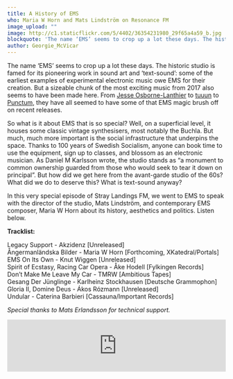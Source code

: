 ```yaml
---
title: A History of EMS
who: Maria W Horn and Mats Lindström on Resonance FM
image_upload: ""
image: http://c1.staticflickr.com/5/4402/36354231980_29f65a4a59_b.jpg
blockquote: 'The name ‘EMS’ seems to crop up a lot these days. The historic studio is famed for its pioneering work in sound art and ‘text-sound’: some of the earliest examples of experimental electronic music But a sizeable chunk of the most exciting music from 2017 also seems to have been made there. From Andrea Taeggi to tuuun, Sissel Wincent to Punctum, they have all seemed to have some of that EMS magic brush off on recent releases. So what is it about EMS that is so special? Well, on a superficial level, it houses some classic vintage synthesisers, most notably the Buchla. '
author: Georgie_McVicar
---
```

The name ‘EMS’ seems to crop up a lot these days. The historic studio is famed for its pioneering work in sound art and ‘text-sound’: some of the earliest examples of experimental electronic music owe EMS for their creation. But a sizeable chunk of the most exciting music from 2017 also seems to have been made here. From [Jesse Osborne-Lanthier](http://straylandings.co.uk/interviews/irl-jesse-osborne-lanthier-interview) to [tuuun](http://straylandings.co.uk/reviews/aan-ient-77arw) to [Punctum](http://straylandings.co.uk/news/premiere-punctum-glory-bitch), they have all seemed to have some of that EMS magic brush off on recent releases. 

So what is it about EMS that is so special? Well, on a superficial level, it houses some classic vintage synthesisers, most notably the Buchla. But much, much more important is the social infrastructure that underpins the space. Thanks to 100 years of Swedish Socialism, anyone can book time to use the equipment, sign up to classes, and blossom as an electronic musician. As Daniel M Karlsson wrote, the studio stands as “a monument to common ownership guarded from those who would seek to tear it down on principal”. But how did we get here from the avant-garde studio of the 60s? What did we do to deserve this? What is text-sound anyway? 

In this very special episode of Stray Landings FM, we went to EMS to speak with the director of the studio, Mats Lindström, and contemporary EMS composer, Maria W Horn about its history, aesthetics and politics. Listen below. 

**Tracklist:**

Legacy Support - Akzidenz [Unreleased] <br>
Ångermanländska Bilder - Maria W Horn [Forthcoming, XKatedral/Portals] <br>
EMS On Its Own - Knut Wiggen [Unreleased] <br>
Spirit of Ecstasy, Racing Car Opera - Åke Hodell [Fylkingen Records] <br>
Don’t Make Me Leave My Car - TMRW [Ambitious Tapes] <br>
Gesang Der Jünglinge - Karlheinz Stockhausen [Deutsche Grammophon] <br>
Gloria II, Domine Deus - Ákos Rózmann [Unreleased] <br>
Undular - Caterina Barbieri [Cassauna/Important Records] <br>

_Special thanks to Mats Erlandsson for technical support._ 

<iframe width="100%" height="120" src="https://www.mixcloud.com/widget/iframe/?hide_cover=1&light=1&feed=%2Fstraylandings%2Fa-history-of-ems-maria-w-horn-and-mats-lindstr%C3%B6m-on-resonance-fm%2F" frameborder="0" ></iframe>
